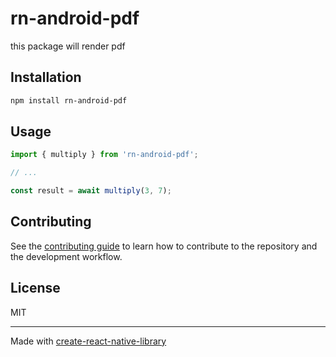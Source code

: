 # rn-android-pdf

this package will render pdf

## Installation

```sh
npm install rn-android-pdf
```

## Usage

```js
import { multiply } from 'rn-android-pdf';

// ...

const result = await multiply(3, 7);
```

## Contributing

See the [contributing guide](CONTRIBUTING.md) to learn how to contribute to the repository and the development workflow.

## License

MIT

---

Made with [create-react-native-library](https://github.com/callstack/react-native-builder-bob)
